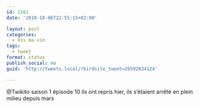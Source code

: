```yaml
---
id: 1161
date: '2010-10-06T22:55:15+02:00'

layout: post
categories:
  - Vis ma vie
tags:
  - tweet
format: status
publish_social: no
guid: 'http://tweets.local/?birdsite_tweet=26592834124'

---
```


@Twikito saison 1 épisode 10 ils ont repris hier, ils s’étaient arrêté en plein milieu depuis mars